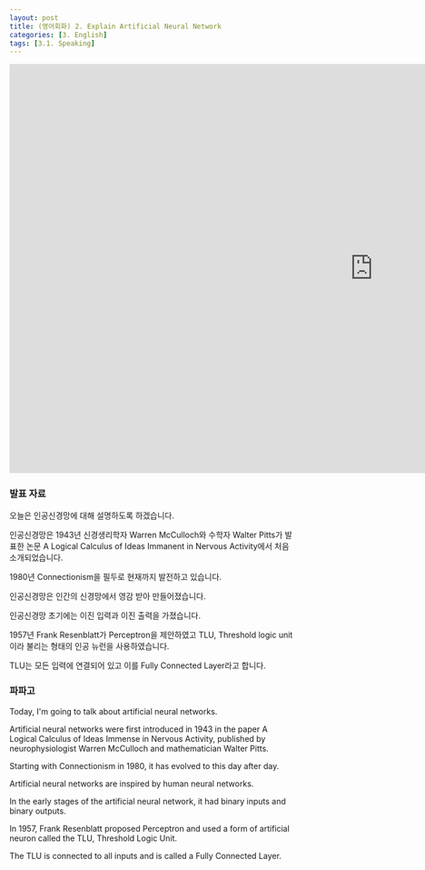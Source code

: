 ```yaml
---
layout: post
title: (영어회화) 2. Explain Artificial Neural Network
categories: [3. English]
tags: [3.1. Speaking]
---
```


<iframe width="1280" height="720" src="https://www.youtube.com/embed/i0zDkbjUOWI" title="YouTube video player" frameborder="0" allow="accelerometer; autoplay; clipboard-write; encrypted-media; gyroscope; picture-in-picture" allowfullscreen></iframe>

### 발표 자료 

오늘은 인공신경망에 대해 설명하도록 하겠습니다.

인공신경망은 1943년 신경생리학자 Warren McCulloch와 수학자 Walter Pitts가 발표한 논문 A Logical Calculus of Ideas Immanent in Nervous Activity에서 처음 소개되었습니다.

1980년 Connectionism을 필두로 현재까지 발전하고 있습니다.

인공신경망은 인간의 신경망에서 영감 받아 만들어졌습니다.

인공신경망 초기에는 이진 입력과 이진 출력을 가졌습니다.

1957년 Frank Resenblatt가 Perceptron을 제안하였고 TLU, Threshold logic unit이라 불리는 형태의 인공 뉴런을 사용하였습니다.

TLU는 모든 입력에 연결되어 있고 이를 Fully Connected Layer라고 합니다.

### 파파고

Today, I'm going to talk about artificial neural networks.

Artificial neural networks were first introduced in 1943 in the paper A Logical Calculus of Ideas Immense in Nervous Activity, published by neurophysiologist Warren McCulloch and mathematician Walter Pitts.

Starting with Connectionism in 1980, it has evolved to this day after day.

Artificial neural networks are inspired by human neural networks.

In the early stages of the artificial neural network, it had binary inputs and binary outputs.

In 1957, Frank Resenblatt proposed Perceptron and used a form of artificial neuron called the TLU, Threshold Logic Unit.

The TLU is connected to all inputs and is called a Fully Connected Layer.